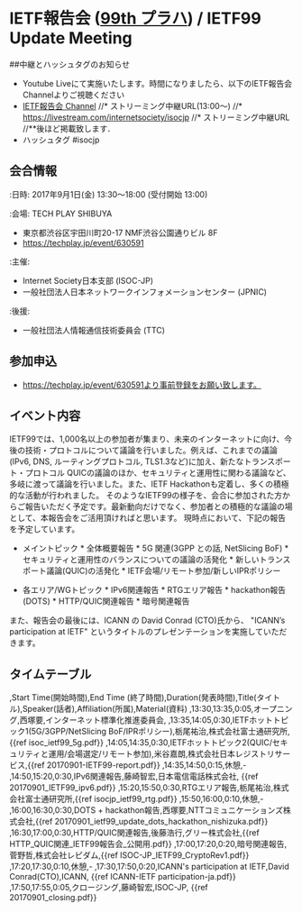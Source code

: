 # IETF報告会 ([99th プラハ](http://www.ietf.org/meeting/99/)) / IETF99 Update Meeting

##中継とハッシュタグのお知らせ
*  Youtube Liveにて実施いたします。時間になりましたら、以下のIETF報告会 Channelよりご視聴ください
*  [IETF報告会 Channel](https://www.youtube.com/channel/UCo1SQVIvJYWPvQXs9psFk0A)
//* ストリーミング中継URL(13:00〜)
//* https://livestream.com/internetsociety/isocjp
//* ストリーミング中継URL
//**後ほど掲載致します．
*  ハッシュタグ  #isocjp

## 会合情報
:日時: 2017年9月1日(金) 13:30〜18:00 (受付開始 13:00)

:会場: TECH PLAY SHIBUYA
*  東京都渋谷区宇田川町20-17 NMF渋谷公園通りビル 8F
*  https://techplay.jp/event/630591

:主催:
*  Internet Society日本支部 (ISOC-JP)
*  一般社団法人日本ネットワークインフォメーションセンター (JPNIC)

:後援:
*  一般社団法人情報通信技術委員会 (TTC)

## 参加申込
*  https://techplay.jp/event/630591より事前登録をお願い致します。




## イベント内容

IETF99では、1,000名以上の参加者が集まり、未来のインターネットに向け、今後の技術・プロトコルについて議論を行いました。例えば、これまでの議論(IPv6, DNS, ルーティングプロトコル, TLS1.3など)に加え、新たなトランスポート・プロトコル QUICの議論のほか、セキュリティと運用性に関わる議論など、多岐に渡って議論を行いました。また、IETF Hackathonも定着し、多くの積極的な活動が行われました。
そのようなIETF99の様子を、会合に参加された方からご報告いただく予定です。最新動向だけでなく、参加者との積極的な議論の場として、本報告会をご活用頂ければと思います。
現時点において、下記の報告を予定しています。


* メイントピック
       * 全体概要報告
       * 5G 関連(3GPP との話, NetSlicing BoF)
       * セキュリティと運用性のバランスについての議論の活発化
       * 新しいトランスポート議論(QUIC)の活発化
       * IETF会場/リモート参加/新しいIPRポリシー

* 各エリア/WGトピック
       * IPv6関連報告
       * RTGエリア報告
       * hackathon報告(DOTS)
       * HTTP/QUIC関連報告
       * 暗号関連報告


また、報告会の最後には、ICANN の David Conrad (CTO)氏から、
"ICANN’s participation at IETF" というタイトルのプレゼンテーションを実施していただきます。


## タイムテーブル

,Start Time(開始時間),End Time (終了時間),Duration(発表時間),Title(タイトル),Speaker(話者),Affiliation(所属),Material(資料)
,13:30,13:35,0:05,オープニング,西塚要,インターネット標準化推進委員会,
,13:35,14:05,0:30,IETFホットトピック1(5G/3GPP/NetSlicing BoF/IPRポリシー),栃尾祐治,株式会社富士通研究所,{{ref isoc_ietf99_5g.pdf}}
,14:05,14:35,0:30,IETFホットトピック2(QUIC/セキュリティと運用/会場選定/リモート参加),米谷嘉朗,株式会社日本レジストリサービス,{{ref 20170901-IETF99-report.pdf}}
,14:35,14:50,0:15,休憩,-
,14:50,15:20,0:30,IPv6関連報告,藤崎智宏,日本電信電話株式会社, {{ref 20170901_IETF99_ipv6.pdf}}
,15:20,15:50,0:30,RTGエリア報告,栃尾祐治,株式会社富士通研究所,{{ref isocjp_ietf99_rtg.pdf}}
,15:50,16:00,0:10,休憩,-
,16:00,16:30,0:30,DOTS + hackathon報告,西塚要,NTTコミュニケーションズ株式会社,{{ref 20170901_ietf99_update_dots_hackathon_nishizuka.pdf}}
,16:30,17:00,0:30,HTTP/QUIC関連報告,後藤浩行,グリー株式会社,{{ref HTTP_QUIC関連_IETF99報告会_公開用.pdf}}
,17:00,17:20,0:20,暗号関連報告,菅野哲,株式会社レピダム,{{ref ISOC-JP_IETF99_CryptoRev1.pdf}}
,17:20,17:30,0:10,休憩,-
,17:30,17:50,0:20,ICANN's participation at IETF,David Conrad(CTO),ICANN, {{ref  ICANN-IETF participation-ja.pdf}}
,17:50,17:55,0:05,クロージング,藤崎智宏,ISOC-JP, {{ref 20170901_closing.pdf}}

